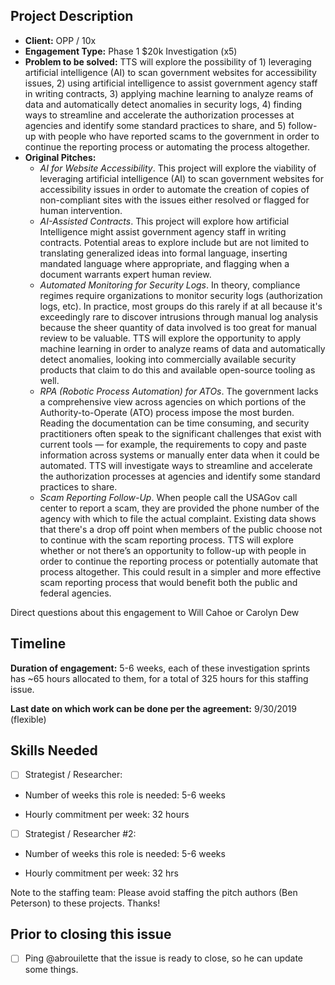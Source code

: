 ## Project Description

* **Client:** OPP / 10x
* **Engagement Type:** Phase 1 $20k Investigation (x5)
* **Problem to be solved:** TTS will explore the possibility of 1) leveraging artificial intelligence (AI) to scan government websites for accessibility issues, 2) using artificial intelligence to assist government agency staff in writing contracts, 3) applying machine learning to analyze reams of data and automatically detect anomalies in security logs, 4) finding ways to streamline and accelerate the authorization processes at agencies and identify some standard practices to share, and 5) follow-up with people who have reported scams to the government in order to continue the reporting process or automating the process altogether.
* **Original Pitches:**
  * *AI for Website Accessibility*. This project will explore the viability of leveraging artificial intelligence (AI) to scan government websites for accessibility issues in order to automate the creation of copies of non-compliant sites with the issues either resolved or flagged for human intervention.
  * *AI-Assisted Contracts*. This project will explore how artificial Intelligence might assist government agency staff in writing contracts. Potential areas to explore include but are not limited to translating generalized ideas into formal language, inserting mandated language where appropriate, and flagging when a document warrants expert human review.
  * *Automated Monitoring for Security Logs*. In theory, compliance regimes require organizations to monitor security logs (authorization logs, etc). In practice, most groups do this rarely if at all because it's exceedingly rare to discover intrusions through manual log analysis because the sheer quantity of data involved is too great for manual review to be valuable. TTS will explore the opportunity to apply machine learning in order to analyze reams of data and automatically detect anomalies, looking into commercially available security products that claim to do this and available open-source tooling as well.
  * *RPA (Robotic Process Automation) for ATOs*. The government lacks a comprehensive view across agencies on which portions of the Authority-to-Operate (ATO) process impose the most burden. Reading the documentation can be time consuming, and security practitioners often speak to the significant challenges that exist with current tools — for example, the requirements to copy and paste information across systems or manually enter data when it could be automated. TTS will investigate ways to streamline and accelerate the authorization processes at agencies and identify some standard practices to share. 
  * *Scam Reporting Follow-Up*. When people call the USAGov call center to report a scam, they are provided the phone number of the agency with which to file the actual complaint. Existing data shows that there's a drop off point when members of the public choose not to continue with the scam reporting process. TTS will explore whether or not there’s an opportunity to follow-up with people in order to continue the reporting process or potentially automate that process altogether. This could result in a simpler and more effective scam reporting process that would benefit both the public and federal agencies.

Direct questions about this engagement to Will Cahoe or Carolyn Dew

## Timeline

**Duration of engagement:** 5-6 weeks, each of these investigation sprints has ~65 hours allocated to them, for a total of 325 hours for this staffing issue.

**Last date on which work can be done per the agreement:** 9/30/2019 (flexible)

## Skills Needed

- [ ] Strategist / Researcher: 

* Number of weeks this role is needed: 5-6 weeks

* Hourly commitment per week: 32 hours

- [ ] Strategist / Researcher #2:

* Number of weeks this role is needed: 5-6 weeks

* Hourly commitment per week: 32 hrs

Note to the staffing team: Please avoid staffing the pitch authors (Ben Peterson) to these projects. Thanks!

## Prior to closing this issue

- [ ] Ping @abrouilette that the issue is ready to close, so he can update some things.
